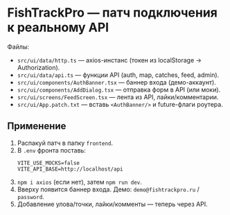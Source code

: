 # FishTrackPro — патч подключения к реальному API
Файлы:
- `src/ui/data/http.ts` — axios-инстанс (токен из localStorage -> Authorization).
- `src/ui/data/api.ts` — функции API (auth, map, catches, feed, admin).
- `src/ui/components/AuthBanner.tsx` — баннер входа (демо-аккаунт).
- `src/ui/components/AddDialog.tsx` — отправка форм в API (или моки).
- `src/ui/screens/FeedScreen.tsx` — лента из API, лайки/комментарии.
- `src/ui/App.patch.txt` — вставь `<AuthBanner/>` и future-флаги роутера.

## Применение
1. Распакуй патч в папку `frontend`.
2. В `.env` фронта поставь:
   ```
   VITE_USE_MOCKS=false
   VITE_API_BASE=http://localhost/api
   ```
3. `npm i axios` (если нет), затем `npm run dev`.
4. Вверху появится баннер входа. Демо: `demo@fishtrackpro.ru` / `password`.
5. Добавление улова/точки, лайки/комменты — теперь через API.
